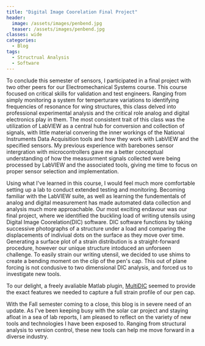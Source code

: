 ```yaml
---
title: "Digital Image Coorelation Final Project"
header:
  image: /assets/images/penbend.jpg
  teaser: /assets/images/penbend.jpg
classes: wide
categories:
  - Blog
tags:
  - Structrual Analysis
  - Software
---
```


To conclude this semester of sensors, I participated in a final project with two other peers for our Electromechanical Systems course.
This course focused on critical skills for validation and test engineers. Ranging from simply monitoring a system for temperturare variations to identifying frequencies of resonance for wing structures,
this class delved into professional experimental analysis and the critical role analog and digital electronics play in them. The most consistent trait of this class was the utilization
of LabVIEW as a central hub for conversion and collection of signals, with little material convering the inner workings of the National Instruments Data Acquisition tools and how they
work with LabVIEW and the specified sensors. My previous experience with barebones sensor intergration with microcontrollers gave me a better conceptual understanding of how the
measusrment signals collected were being processed by LabVIEW and the associated tools, giving me time to focus on proper sensor selection and implementation.

Using what I've learned in this course, I would feel much more comfortable setting up a lab to conduct extended testing and monitoring. Becoming familiar with the LabVIEW suite, as well as
learning the fundementals of analog and digital measurement has made automated data collection and analysis much more approachable.
Our most exciting endavour was our final project, where we identified the buckling load of writing utensils using Digital Image Coorelation(DIC) software.
DIC software functions by taking successive photographs of a structure under a load and comparing the displacements of indiviual dots on the surface as they move over time.
Generating a surface plot of a strain distribution is a straight-forward procedure, however our unique structure intoduced an unforseen challenge. To easily strain our writing utensil,
we decided to use shims to create a bending moment on the clip of the pen's cap. This out of plane forcing is not condusive to two dimensional DIC analysis, and forced us to investigate new tools.

To our delight, a freely avaliable Matlab plugin, [MultiDIC](https://www.media.mit.edu/projects/multidic-a-matlab-toolbox-for-multi-view-3d-digital-image-correlation/overview/) seemed
to provide the exact features we needed to capture a full strain profile of our pen cap. 

With the Fall semester coming to a close, this blog is in severe need of an update. As I've been keeping busy with the solar car project and staying afloat in a sea of lab reports,
I am pleased to reflect on the variety of new tools and technologies I have been exposed to. Ranging from structural analysis to version control, these new tools can help me move forward
in a diverse industry. 